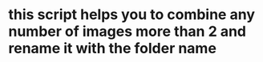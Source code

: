 # this script helps you to combine any number of images more than 2 and rename it with the folder name
